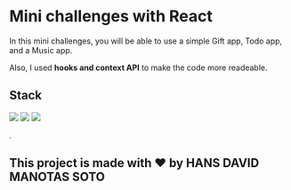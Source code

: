 # Mini challenges with React

In this mini challenges, you will be able to use a simple Gift app, Todo app, and a Music app.

Also, I used **hooks and context API** to make the code more readeable.

## Stack

<img src="https://img.shields.io/badge/React-20232A?style=for-the-badge&logo=react&logoColor=61DAFB">

<img src="https://img.shields.io/badge/Tailwind_CSS-38B2AC?style=for-the-badge&logo=tailwind-css&logoColor=white">

<img src="https://img.shields.io/badge/React_Router-CA4245?style=for-the-badge&logo=react-router&logoColor=white">

.

## This project is made with ❤ by **HANS DAVID MANOTAS SOTO**
